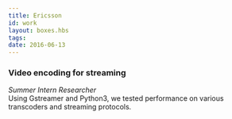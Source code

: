 ```yaml
---
title: Ericsson
id: work
layout: boxes.hbs
tags:
date: 2016-06-13
---
```

### Video encoding for streaming
*Summer Intern Researcher* <br>
Using Gstreamer and Python3, we tested performance on various transcoders and streaming protocols.